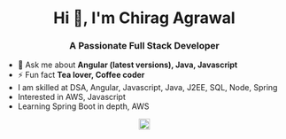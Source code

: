 <h1 align="center">Hi 👋, I'm Chirag Agrawal</h1>
<h3 align="center">A Passionate Full Stack Developer</h3>

- 💬 Ask me about **Angular (latest versions), Java, Javascript**
- ⚡ Fun fact **Tea lover, Coffee coder**
- I am skilled at DSA, Angular, Javascript, Java, J2EE, SQL, Node, Spring
- Interested in AWS, Javascript
- Learning Spring Boot in depth, AWS

<p align="center">
<a href="https://linkedin.com/in/chiragagrawal-work" target="blank"><img align="center" src="https://cdn.jsdelivr.net/npm/simple-icons@3.0.1/icons/linkedin.svg" alt="chiragagrawal-work" height="20" width="20" /></a>
</p>
